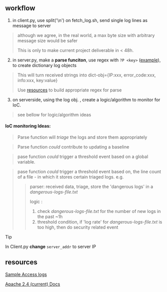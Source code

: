 ## workflow
1.  in client.py, use split('\n') on fetch_log.sh, send single log lines as message to server
> although we agree, in the real world, a max byte size with arbitrary message size would be safer
>
> This is only to make current project deliverable in < 48h.
2. in server.py, make a **parse funciton**,  use regex with `?P <key>` ([example](https://github.com/FredericGariepy/LighthouseLabs/blob/main/PKM/W3/D5/regex_dict.py)), to create dictionary log objects
> This will turn received strings into dict-obj={IP:xxx, error_code:xxx, info:xxx, key:value}
>
> Use [resources](#resources) to build appropriate regex for parse 
3.  on serverside, using the log obj. , create a logic/algorithm to monitor for IoC.
> see bellow for logic/algorithm ideas

#### IoC monitoring Ideas:
> Parse function will *triage* the logs and store them appropriately

> Parse function *could* contribute to updating a baseline
 
> pase function *could* trigger a threshold event based on a global variable.
 
> pase function *could* trigger a threshold event based on, the line count of a file - in  which it stores certain triaged logs.
> e.g.
> > parser: received data, triage, store the 'dangerous logs' in a *dangerous-logs-file.txt*
> >
> > logic :
> > 1. check *dangerous-logs-file.txt* for the number of new logs in the past ~1h
> > 2. threshold condition, if 'log rate' for *dangerous-logs-file.txt* is too high, then do security related event
> >

> [!TIP]
> In Client.py **change** `server_addr` to server IP

## resources
[Sample Access logs](https://www.ossec.net/docs/log_samples/apache/apache.html#log-samples-from-apache)

[Apache 2.4 (current) Docs](https://httpd.apache.org/docs/2.4/logs.html)
